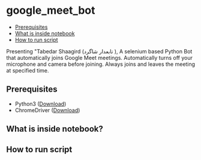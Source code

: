# google_meet_bot
* [Prerequisites](#Prerequisites)
* [What is inside notebook](#What-is-inside-notebook?)
* [How to run script](#How-to-run-script?)

Presenting "Tabedar Shaagird (تابعدار شاگرد ), A selenium based Python Bot that automatically joins Google Meet meetings. Automatically turns off your microphone and camera before joining. Always joins and leaves the meeting at specified time.
## Prerequisites
* Python3 ([Download](https://www.python.org/downloads/))
* ChromeDriver ([Download](https://chromedriver.chromium.org/))

## What is inside notebook?


## How to run script
